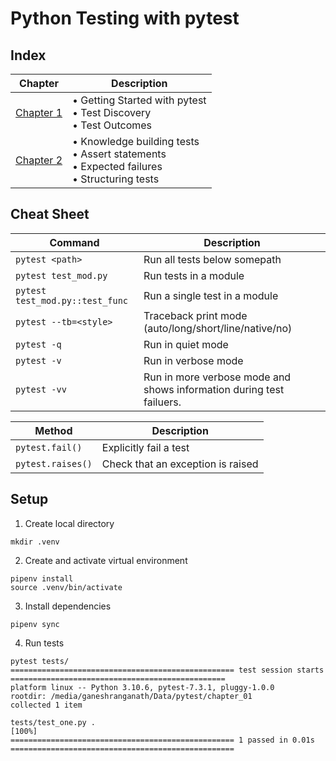 # Python Testing with pytest

## Index
| Chapter | Description                                                                                        |
|---------|----------------------------------------------------------------------------------------------------|
| [Chapter 1](chapter_01/README.md) | • Getting Started with pytest<br> • Test Discovery<br> • Test Outcomes                             |
| [Chapter 2](chapter_02/README.md) | • Knowledge building tests<br> • Assert statements<br> • Expected failures<br> • Structuring tests |

## Cheat Sheet
| Command              | Description                                                          |
|----------------------|----------------------------------------------------------------------|
| `pytest <path>`      | Run all tests below somepath                                         |
| `pytest test_mod.py` | Run tests in a module                                                |
| `pytest test_mod.py::test_func` | Run a single test in a module                             |
| `pytest --tb=<style>` | Traceback print mode (auto/long/short/line/native/no)               |
| `pytest -q`          | Run in quiet mode                                                    |
| `pytest -v`          | Run in verbose mode                                                  |
| `pytest -vv`         | Run in more verbose mode and shows information during test failuers. |

| Method | Description |
|--------| ----------- |
| `pytest.fail()` | Explicitly fail a test |
| `pytest.raises()` | Check that an exception is raised |

## Setup
1. Create local directory
```shell
mkdir .venv
```
2. Create and activate virtual environment
```shell
pipenv install
source .venv/bin/activate
```
3. Install dependencies
```shell
pipenv sync
```
4. Run tests
```shell
pytest tests/
================================================== test session starts ================================================
platform linux -- Python 3.10.6, pytest-7.3.1, pluggy-1.0.0
rootdir: /media/ganeshranganath/Data/pytest/chapter_01
collected 1 item

tests/test_one.py .                                                                                              [100%]
================================================== 1 passed in 0.01s ==================================================
```
